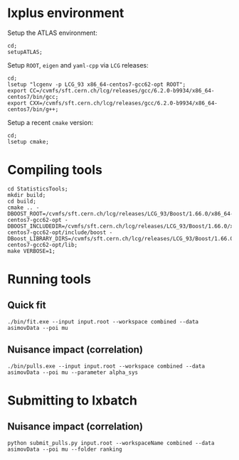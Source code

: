 # lxplus environment

Setup the ATLAS environment:

~~~~
cd;
setupATLAS;
~~~~

Setup `ROOT`, `eigen` and `yaml-cpp` via `LCG` releases:

~~~~
cd;
lsetup "lcgenv -p LCG_93 x86_64-centos7-gcc62-opt ROOT";
export CC=/cvmfs/sft.cern.ch/lcg/releases/gcc/6.2.0-b9934/x86_64-centos7/bin/gcc;
export CXX=/cvmfs/sft.cern.ch/lcg/releases/gcc/6.2.0-b9934/x86_64-centos7/bin/g++;
~~~~

Setup a recent `cmake` version:

~~~~
cd;
lsetup cmake;
~~~~

# Compiling tools

~~~~
cd StatisticsTools;
mkdir build;
cd build;
cmake .. -DBOOST_ROOT=/cvmfs/sft.cern.ch/lcg/releases/LCG_93/Boost/1.66.0/x86_64-centos7-gcc62-opt -DBOOST_INCLUDEDIR=/cvmfs/sft.cern.ch/lcg/releases/LCG_93/Boost/1.66.0/x86_64-centos7-gcc62-opt/include/boost -DBoost_LIBRARY_DIRS=/cvmfs/sft.cern.ch/lcg/releases/LCG_93/Boost/1.66.0/x86_64-centos7-gcc62-opt/lib;
make VERBOSE=1;
~~~~

# Running tools

## Quick fit

~~~~
./bin/fit.exe --input input.root --workspace combined --data asimovData --poi mu
~~~~

## Nuisance impact (correlation)

~~~~
./bin/pulls.exe --input input.root --workspace combined --data asimovData --poi mu --parameter alpha_sys
~~~~

# Submitting to lxbatch

## Nuisance impact (correlation)

~~~~
python submit_pulls.py input.root --workspaceName combined --data asimovData --poi mu --folder ranking
~~~~
